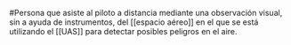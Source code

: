 #Persona  que asiste al piloto a distancia mediante una observación visual, sin a ayuda de instrumentos, del [[espacio aéreo]] en el que se está utilizando el [[UAS]] para detectar posibles peligros en el aire.

